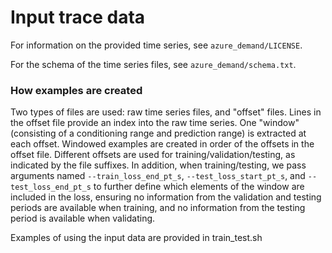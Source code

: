 # Input trace data

For information on the provided time series, see `azure_demand/LICENSE`.

For the schema of the time series files, see `azure_demand/schema.txt`.

### How examples are created

Two types of files are used: raw time series files, and "offset"
files.  Lines in the offset file provide an index into the raw time
series.  One "window" (consisting of a conditioning range and
prediction range) is extracted at each offset.  Windowed examples are
created in order of the offsets in the offset file.  Different offsets
are used for training/validation/testing, as indicated by the file
suffixes.  In addition, when training/testing, we pass arguments named
`--train_loss_end_pt_s`, `--test_loss_start_pt_s`, and
`--test_loss_end_pt_s` to further define which elements of the window
are included in the loss, ensuring no information from the validation
and testing periods are available when training, and no information
from the testing period is available when validating.

Examples of using the input data are provided in train_test.sh
